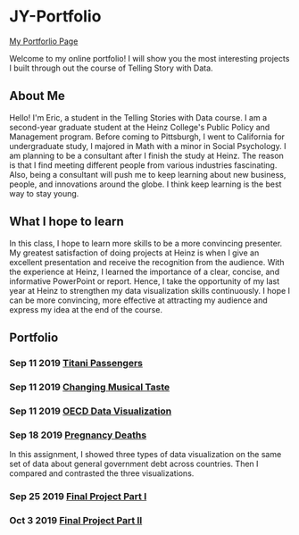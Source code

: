 # JY-Portfolio

[My Portforlio Page](https://quas1mod0.github.io/JY-Portfolio/)


Welcome to my online portfolio! I will show you the most interesting projects I built through out the course of Telling Story with Data.

## About Me

Hello! I'm Eric, a student in the Telling Stories with Data course. I am a second-year graduate student at the Heinz College's Public Policy and Management program. Before coming to Pittsburgh, I went to California for undergraduate study, I majored in Math with a minor in Social Psychology. I am planning to be a consultant after I finish the study at Heinz. The reason is that I find meeting different people from various industries fascinating. Also, being a consultant will push me to keep learning about new business, people, and innovations around the globe. I  think keep learning is the best way to stay young.

## What I hope to learn

In this class, I hope to learn more skills to be a more convincing presenter. My greatest satisfaction of doing projects at Heinz is when I give an excellent presentation and receive the recognition from the audience. With the experience at Heinz, I learned the importance of a clear, concise, and informative PowerPoint or report. Hence, I take the opportunity of my last year at Heinz to strengthen my data visualization skills continuously. I hope I can be more convincing, more effective at attracting my audience and express my idea at the end of the course.

## Portfolio

### Sep 11 2019 [Titani Passengers](https://quas1mod0.github.io/JY-Portfolio/Titani_Passengers)

### Sep 11 2019 [Changing Musical Taste](https://quas1mod0.github.io/JY-Portfolio/changing_musical_taste)

### Sep 11 2019 [OECD Data Visualization](https://quas1mod0.github.io/JY-Portfolio/govdebt_dataviz2)

### Sep 18 2019 [Pregnancy Deaths](https://quas1mod0.github.io/JY-Portfolio/Pregnancy_Deaths)

In this assignment, I showed three types of data visualization on the same set of data about general government debt across countries. Then I compared and contrasted the three visualizations.

### Sep 25 2019 [Final Project Part I](https://quas1mod0.github.io/JY-Portfolio/final_project_EricYuan)

### Oct 3  2019 [Final Project Part II](https://quas1mod0.github.io/JY-Portfolio/final_project_part2)
